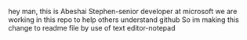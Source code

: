 hey man, this is Abeshai Stephen-senior developer at microsoft
we are working in this repo to help others understand github
So im making this change to readme file by use of text editor-notepad
